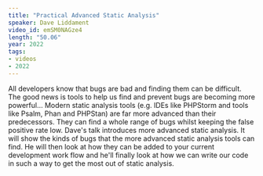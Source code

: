 ```yaml
---
title: "Practical Advanced Static Analysis"
speaker: Dave Liddament
video_id: emSM0NAGze4
length: "50.06"
year: 2022
tags:
- videos
- 2022
---
```

All developers know that bugs are bad and finding them can be difficult. The good news is tools to help us find and prevent bugs are becoming more powerful… Modern static analysis tools (e.g. IDEs like PHPStorm and tools like Psalm, Phan and PHPStan) are far more advanced than their predecessors. They can find a whole range of bugs whilst keeping the false positive rate low. Dave's talk introduces more advanced static analysis. It will show the kinds of bugs that the more advanced static analysis tools can find. He will then look at how they can be added to your current development work flow and he'll finally look at how we can write our code in such a way to get the most out of static analysis.